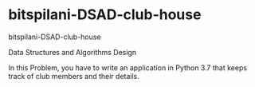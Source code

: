 # bitspilani-DSAD-club-house
bitspilani-DSAD-club-house

Data Structures and Algorithms Design

In this Problem, you have to write an application in Python 3.7 that keeps track of club members and their details.
